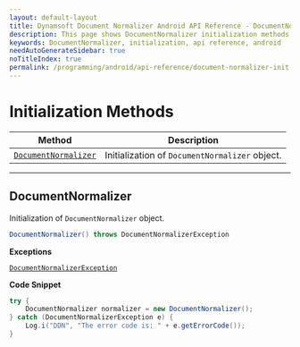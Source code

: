 ```yaml
---
layout: default-layout
title: Dynamsoft Document Normalizer Android API Reference - DocumentNormalizer initialization
description: This page shows DocumentNormalizer initialization methods of Dynamsoft Document Normalizer for Android SDK.
keywords: DocumentNormalizer, initialization, api reference, android
needAutoGenerateSidebar: true
noTitleIndex: true
permalink: /programming/android/api-reference/document-normalizer-init.html
---
```


# Initialization Methods

  | Method               | Description |
  |----------------------|-------------|
  | [`DocumentNormalizer`](#documentnormalizer) | Initialization of `DocumentNormalizer` object.|

---

## DocumentNormalizer

Initialization of `DocumentNormalizer` object.

```java
DocumentNormalizer() throws DocumentNormalizerException
```

**Exceptions**

[`DocumentNormalizerException`](document-normalizer-exception.md)

**Code Snippet**

```java
try {
    DocumentNormalizer normalizer = new DocumentNormalizer();
} catch (DocumentNormalizerException e) {
    Log.i("DDN", "The error code is: " + e.getErrorCode());
}
```
